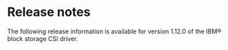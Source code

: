 # Release notes

The following release information is available for version 1.12.0 of the IBM® block storage CSI driver.

